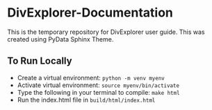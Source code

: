 # DivExplorer-Documentation

This is the temporary repository for DivExplorer user guide. This was created using PyData Sphinx Theme.

## To Run Locally
- Create a virtual environment: ```python -m venv myenv```
- Activate virtual environment: ```source myenv/bin/activate```
- Type the following in your terminal to compile: ```make html```
- Run the index.html file in ```build/html/index.html```
